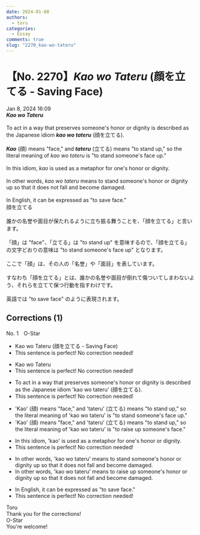```yaml
---
date: 2024-01-08
authors:
  - toru
categories:
  - Essay
comments: true
slug: "2270_kao-wo-tateru"
---
```


# 【No. 2270】<strong><em>Kao wo Tateru</em></strong> (顔を立てる - Saving Face)
<div class="date">Jan 8, 2024 16:09</div>
<div id="post"><div id="body_show_ori">
<strong><em>Kao wo Tateru</em></strong><br/><br/>To act in a way that preserves someone's honor or dignity is described as the Japanese idiom <strong><em>kao wo tateru</em></strong> (顔を立てる).<br/><br/><strong><em>Kao</em></strong> (顔) means "face," and <strong><em>tateru</em></strong> (立てる) means "to stand up," so the literal meaning of <em>kao wo tateru</em> is "to stand someone's face up."<br/><br/>In this idiom, <em>kao</em> is used as a metaphor for one's honor or dignity.<br/><br/>In other words, <em>kao wo tateru</em> means to stand someone's honor or dignity up so that it does not fall and become damaged.<br/><br/>In English, it can be expressed as "to save face."
</div></div>

<!-- more -->

<div id="post_ja"><div id="body_show_mo">
顔を立てる<br/><br/>誰かの名誉や面目が保たれるように立ち振る舞うことを、「顔を立てる」と言います。<br/><br/>「顔」は "face"、「立てる」は "to stand up" を意味するので、「顔を立てる」の文字どおりの意味は "to stand someone's face up" となります。<br/><br/>ここで「顔」は、その人の「名誉」や「面目」を表しています。<br/><br/>すなわち「顔を立てる」とは、誰かの名誉や面目が倒れて傷ついてしまわないよう、それらを立てて保つ行動を指すわけです。<br/><br/>英語では "to save face" のように表現されます。
</div></div>

## Corrections (1)
<div id="block"><div class="first_name"> No. 1　<span class="just_name">O-Star</span></div><div id="block2">
<ul class="correction_field">
<li class="incorrect">Kao wo Tateru (顔を立てる - Saving Face)</li>
<li class="corrected perfect">This sentence is perfect! No correction needed!</li>
</ul>
<ul class="correction_field">
<li class="incorrect">Kao wo Tateru</li>
<li class="corrected perfect">This sentence is perfect! No correction needed!</li>
</ul>
<ul class="correction_field">
<li class="incorrect">To act in a way that preserves someone's honor or dignity is described as the Japanese idiom 'kao wo tateru' (顔を立てる).</li>
<li class="corrected perfect">This sentence is perfect! No correction needed!</li>
</ul>
<ul class="correction_field">
<li class="incorrect">'Kao' (顔) means "face," and 'tateru' (立てる) means "to stand up," so the literal meaning of 'kao wo tateru' is "to stand someone's face up."</li>
<li class="corrected correct">
'Kao' (顔) means "face," and 'tateru' (立てる) means "to stand up," so the literal meaning of 'kao wo tateru' is "to <span class="f_bold">raise up </span>someone's <span class="f_bold">face."</span>
</li>
</ul>
<ul class="correction_field">
<li class="incorrect">In this idiom, 'kao' is used as a metaphor for one's honor or dignity.</li>
<li class="corrected perfect">This sentence is perfect! No correction needed!</li>
</ul>
<ul class="correction_field">
<li class="incorrect">In other words, 'kao wo tateru' means to stand someone's honor or dignity up so that it does not fall and become damaged.</li>
<li class="corrected correct">
In other words, 'kao wo tateru' means to <span class="f_bold">raise up </span>someone's honor or dignity<span class="sline"><span class="f_red"> up </span></span>so that it does not fall and become damaged.
</li>
</ul>
<ul class="correction_field">
<li class="incorrect">In English, it can be expressed as "to save face."</li>
<li class="corrected perfect">This sentence is perfect! No correction needed!</li>
</ul>
</div><div class="name"><span class="just_name">Toru</span><br>
Thank you for the corrections!
</div>
<div class="name"><span class="just_name">O-Star</span><br>
You're welcome!
</div>
</div>
